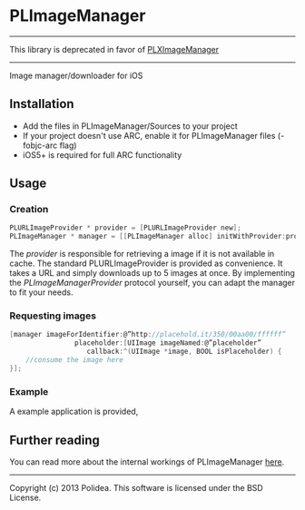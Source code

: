 # PLImageManager

---

This library is deprecated in favor of [PLXImageManager](https://github.com/Polidea/PLXImageManager)

---

Image manager/downloader for iOS

## Installation

* Add the files in PLImageManager/Sources to your project
* If your project doesn't use ARC, enable it for PLImageManager files (-fobjc-arc flag)
* iOS5+ is required for full ARC functionality

## Usage

### Creation

```objective-c
PLURLImageProvider * provider = [PLURLImageProvider new];
PLImageManager * manager = [[PLImageManager alloc] initWithProvider:provider];
```

The *provider* is responsible for retrieving a image if it is not available in cache. The standard PLURLImageProvider is provided as convenience. It takes a URL and simply downloads up to 5 images at once. By implementing the *PLImageManagerProvider* protocol yourself, you can adapt the manager to fit your needs.

### Requesting images

```objective-c
[manager imageForIdentifier:@”http://placehold.it/350/00aa00/ffffff”
                placeholder:[UIImage imageNamed:@”placeholder”
	               callback:^(UIImage *image, BOOL isPlaceholder) {
 	//consume the image here
}];
```

### Example

A example application is provided,

## Further reading

You can read more about the internal workings of PLImageManager [here](http://www.polidea.com/en/Blog,141,Implementing_a_high_performance_image_manager_for_iOS).

---

Copyright (c) 2013 Polidea. This software is licensed under the BSD License.
